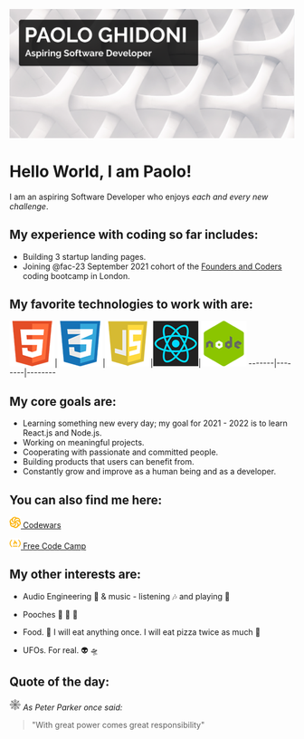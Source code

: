 ![Image of Paolo](header-background.png)

# Hello World, I am Paolo!

I am an aspiring Software Developer who enjoys *each and every new challenge*. 

## My experience with coding so far includes:

 * Building 3 startup landing pages.
 * Joining @fac-23 September 2021 cohort of the [Founders and Coders](https://www.foundersandcoders.com) coding bootcamp in London.

## My favorite technologies to work with are:
![HTML logo](html.png)|![CSS Logo](css.png)|![JavaScript Logo](js.png)|![React.js Logo](react-logo.png)|![Node.js Logo](node-icon.png)
-------|--------|--------


## My core goals are:

* Learning something new every day; my goal for 2021 - 2022 is to learn React.js and Node.js.
* Working on meaningful projects. 
* Cooperating with passionate and committed people.
* Building products that users can benefit from.
* Constantly grow and improve as a human being and as a developer.


## You can also find me here:

[![Codewars Logo](yellow-codewars.png)  Codewars](https://www.codewars.com/users/PaoloGhidoni)

[![Free Code Camp Logo](yellow-fcc.png)  Free Code Camp](https://www.freecodecamp.org/paolo)


## My other interests are:

* Audio Engineering 🎤 & music - listening 🎶 and playing 🎸

* Pooches 🐶 🐶 🐶

* Food. 🍝 I will eat anything once. I will eat pizza twice as much 🍕

* UFOs. For real. 👽 🛸


## Quote of the day:

![Spiderman web icon](web.png)  *As Peter Parker once said:*

> "With great power comes great responsibility"






